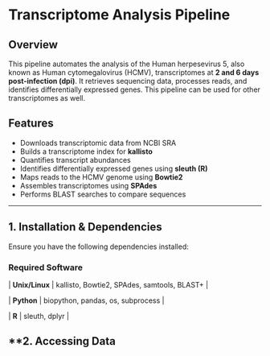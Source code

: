 # Transcriptome Analysis Pipeline

## Overview
This pipeline automates the analysis of the Human herpesevirus 5, also known as Human cytomegalovirus (HCMV), transcriptomes at **2 and 6 days post-infection (dpi)**. It retrieves sequencing data, processes reads, and identifies differentially expressed genes. This pipeline can be used for other transcriptomes as well.

## Features
- Downloads transcriptomic data from NCBI SRA
- Builds a transcriptome index for **kallisto**
- Quantifies transcript abundances
- Identifies differentially expressed genes using **sleuth (R)**
- Maps reads to the HCMV genome using **Bowtie2**
- Assembles transcriptomes using **SPAdes**
- Performs BLAST searches to compare sequences

---

## **1. Installation & Dependencies**
Ensure you have the following dependencies installed:

### **Required Software**

| **Unix/Linux** | kallisto, Bowtie2, SPAdes, samtools, BLAST+ |

| **Python**    | biopython, pandas, os, subprocess | 

| **R** | sleuth, dplyr  |

## **2. Accessing Data
